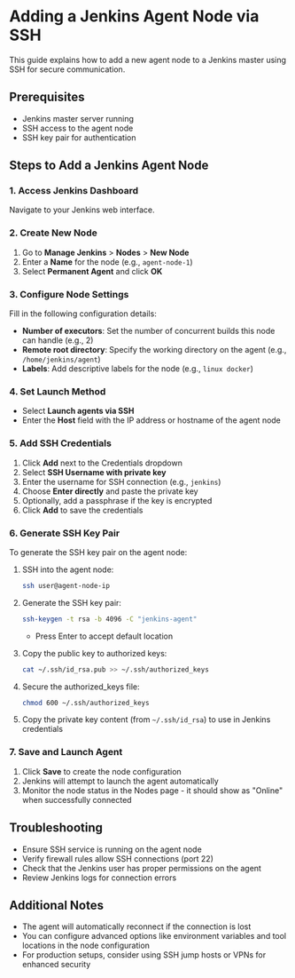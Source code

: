 
# Adding a Jenkins Agent Node via SSH

This guide explains how to add a new agent node to a Jenkins master using SSH for secure communication.

## Prerequisites

- Jenkins master server running
- SSH access to the agent node
- SSH key pair for authentication

## Steps to Add a Jenkins Agent Node

### 1. Access Jenkins Dashboard

Navigate to your Jenkins web interface.

### 2. Create New Node

1. Go to **Manage Jenkins** > **Nodes** > **New Node**
2. Enter a **Name** for the node (e.g., `agent-node-1`)
3. Select **Permanent Agent** and click **OK**

### 3. Configure Node Settings

Fill in the following configuration details:

- **Number of executors**: Set the number of concurrent builds this node can handle (e.g., 2)
- **Remote root directory**: Specify the working directory on the agent (e.g., `/home/jenkins/agent`)
- **Labels**: Add descriptive labels for the node (e.g., `linux docker`)

### 4. Set Launch Method

- Select **Launch agents via SSH**
- Enter the **Host** field with the IP address or hostname of the agent node

### 5. Add SSH Credentials

1. Click **Add** next to the Credentials dropdown
2. Select **SSH Username with private key**
3. Enter the username for SSH connection (e.g., `jenkins`)
4. Choose **Enter directly** and paste the private key
5. Optionally, add a passphrase if the key is encrypted
6. Click **Add** to save the credentials

### 6. Generate SSH Key Pair

To generate the SSH key pair on the agent node:

1. SSH into the agent node:
   ```bash
   ssh user@agent-node-ip
   ```

2. Generate the SSH key pair:
   ```bash
   ssh-keygen -t rsa -b 4096 -C "jenkins-agent"
   ```
   - Press Enter to accept default location

3. Copy the public key to authorized keys:
   ```bash
   cat ~/.ssh/id_rsa.pub >> ~/.ssh/authorized_keys
   ```

4. Secure the authorized_keys file:
   ```bash
   chmod 600 ~/.ssh/authorized_keys
   ```

5. Copy the private key content (from `~/.ssh/id_rsa`) to use in Jenkins credentials

### 7. Save and Launch Agent

1. Click **Save** to create the node configuration
2. Jenkins will attempt to launch the agent automatically
3. Monitor the node status in the Nodes page - it should show as "Online" when successfully connected

## Troubleshooting

- Ensure SSH service is running on the agent node
- Verify firewall rules allow SSH connections (port 22)
- Check that the Jenkins user has proper permissions on the agent
- Review Jenkins logs for connection errors

## Additional Notes

- The agent will automatically reconnect if the connection is lost
- You can configure advanced options like environment variables and tool locations in the node configuration
- For production setups, consider using SSH jump hosts or VPNs for enhanced security

